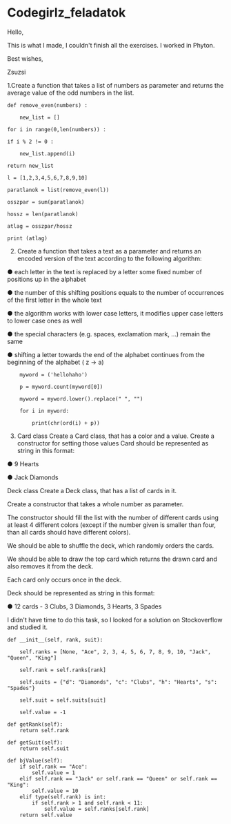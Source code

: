 # Codegirlz_feladatok

Hello,

This is what I made, I couldn't finish all the exercises. I worked in Phyton.

Best wishes,

Zsuzsi

1.Create a function that takes a list of numbers as parameter and returns the average value of the odd
numbers in the list.

	def remove_even(numbers) :

    	new_list = []
		
	for i in range(0,len(numbers)) :

  	if i % 2 != 0 :
	
    	new_list.append(i)
		
	return new_list
		
	l = [1,2,3,4,5,6,7,8,9,10]

	paratlanok = list(remove_even(l))

	osszpar = sum(paratlanok)

	hossz = len(paratlanok)

	atlag = osszpar/hossz

	print (atlag)


2. Create a function that takes a text as a parameter and returns an encoded version of the text according
to the following algorithm:

● each letter in the text is replaced by a letter some fixed number of positions up in the alphabet

● the number of this shifting positions equals to the number of occurrences of the first letter in
the whole text

● the algorithm works with lower case letters, it modifies upper case letters to lower case ones as
well

● the special characters (e.g. spaces, exclamation mark, ...) remain the same

● shifting a letter towards the end of the alphabet continues from the beginning of the alphabet (
z → a)

		myword = ('hellohaho')

		p = myword.count(myword[0])

		myword = myword.lower().replace(" ", "")

		for i in myword:

    		print(chr(ord(i) + p))
		
    
3. Card class
Create a Card class, that has a color and a value.
Create a constructor for setting those values
Card should be represented as string in this format:

● 9 Hearts

● Jack Diamonds

Deck class
Create a Deck class, that has a list of cards in it.

Create a constructor that takes a whole number as parameter.

The constructor should fill the list with the number of different cards using at least 4 different colors
(except if the number given is smaller than four, than all cards should have different colors).

We should be able to shuffle the deck, which randomly orders the cards.

We should be able to draw the top card which returns the drawn card and also removes it from the
deck.

Each card only occurs once in the deck.

Deck should be represented as string in this format:

● 12 cards - 3 Clubs, 3 Diamonds, 3 Hearts, 3 Spades

I didn't have time to do this task, so I looked for a solution on Stockoverflow and studied it.

	def __init__(self, rank, suit):

        self.ranks = [None, "Ace", 2, 3, 4, 5, 6, 7, 8, 9, 10, "Jack", "Queen", "King"]
				
        self.rank = self.ranks[rank]
				
        self.suits = {"d": "Diamonds", "c": "Clubs", "h": "Hearts", "s": "Spades"}
				
        self.suit = self.suits[suit]
				
        self.value = -1

    def getRank(self):
        return self.rank

    def getSuit(self):
        return self.suit

    def bjValue(self):
        if self.rank == "Ace":
            self.value = 1
        elif self.rank == "Jack" or self.rank == "Queen" or self.rank == "King":
            self.value = 10
        elif type(self.rank) is int:
            if self.rank > 1 and self.rank < 11:
                self.value = self.ranks[self.rank]
        return self.value
